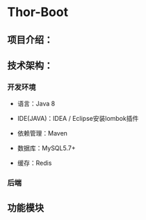 # Thor-Boot

## 项目介绍：

## 技术架构：

### 开发环境
   
- 语言：Java 8

- IDE(JAVA)：IDEA / Eclipse安装lombok插件 

- 依赖管理：Maven

- 数据库：MySQL5.7+  

- 缓存：Redis

### 后端

## 功能模块